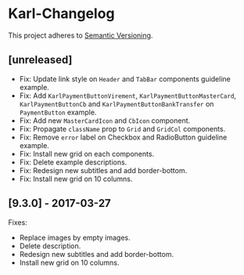 # Karl-Changelog

This project adheres to [Semantic Versioning](http://semver.org/).

## [unreleased]

- Fix: Update link style on `Header` and `TabBar` components guideline example.
- Fix: Add `KarlPaymentButtonVirement`, `KarlPaymentButtonMasterCard`,
  `KarlPaymentButtonCb` and `KarlPaymentButtonBankTransfer` on `PaymentButton`
   example.
- Fix: Add new `MasterCardIcon` and `CbIcon` component.
- Fix: Propagate `className` prop to `Grid` and `GridCol` components.
- Fix: Remove `error` label on Checkbox and RadioButton guideline example.
- Fix: Install new grid on each components.
- Fix: Delete example descriptions.
- Fix: Redesign new subtitles and add border-bottom.
- Fix: Install new grid on 10 columns.

## [9.3.0] - 2017-03-27

Fixes:
- Replace images by empty images.
- Delete description.
- Redesign new subtitles and add border-bottom.
- Install new grid on 10 columns.
